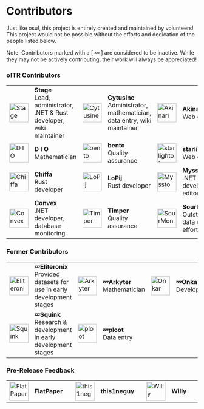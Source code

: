 # Contributors

Just like osu!, this project is entirely created and maintained by volunteers! This project would not be possible without the efforts and dedication of the people listed below.

Note: Contributors marked with a [ 💤 ] are considered to be inactive. While they may not be actively contributing, their work will always be appreciated!

### o!TR Contributors

<table>
  <tr>
    <td>
      <a href="https://github.com/hburn7">
        <img src="https://github.com/hburn7.png" alt="Stage" height="50" width="50">
      </a>
    </td>
    <td width="250">
      <b>Stage</b></br>Lead, administrator, .NET & Rust developer, wiki maintainer
    </td>
    <td>
      <a href="https://github.com/cytusine0">
      <img src="https://github.com/cytusine0.png" alt="Cytusine" height="50" width="50">
      </a>
    </td>
    <td width="250">
      <b>Cytusine</b></br>Administrator, mathematician, data entry, wiki maintainer
    </td>
    <td>
      <a href="https://github.com/AkinariHex">
        <img src="https://github.com/AkinariHex.png" alt="Akinari" height="50" width="50">
      </a>
    </td>
    <td width="250">
      <b>Akinari</b></br>Web developer
    </td>
  </tr>
  <tr>
  <td>
      <a href="https://osu.ppy.sh/users/3958619">
        <img src="https://a.ppy.sh/3958619?1679275947.jpeg" alt="D I O" height="50" width="50">
      </a>
    </td>
    <td width="250">
      <b>D I O</b></br>Mathematician
    </td>
    <td>
      <a href="https://bentokage.carrd.co/">
      <img src="https://images-ext-1.discordapp.net/external/luYLkgQCEZfFHVn07F5GhBLauQzMNpxNq7EEMktnH8I/%3Fsize%3D4096/https/cdn.discordapp.com/avatars/921042129076252752/9f09dd79cbe61f1d35acb75c4f45f545.webp?format=webp" alt="bento" height="50" width="50">
      </a>
    </td>
    <td width="250">
      <b>bento</b></br>Quality assurance
    </td>
    <td>
      <a href="https://osu.ppy.sh/users/18618027">
      <img src="https://a.ppy.sh/18618027?1708613363.png" alt="starlightof" height="50" width="50">
      </a>
    </td>
    <td width="250">
      <b>starlightof</b></br>Web design
    </td>
  </tr>
  <tr>
    <td>
      <a href="https://github.com/S1n1st3rn3ss">
      <img src="https://github.com/S1n1st3rn3ss.png" alt="Chiffa" height="50" width="50">
      </a>
    </td>
    <td width="250">
      <b>Chiffa</b></br>Rust developer
    </td>
    <td>
      <a href="https://osu.ppy.sh/users/6892711">
      <img src="https://a.ppy.sh/6892711?1672062590.jpeg" alt="LoPij" height="50" width="50">
      </a>
    </td>
    <td width="250">
      <b>LoPij</b></br>Rust developer
    </td>
    <td>
      <a href="https://github.com/myssto">
      <img src="https://github.com/myssto.png" alt="Myssto" height="50" width="50">
      </a>
    </td>
    <td width="250">
      <b>Myssto</b></br>.NET developer, wiki editor
    </td>
  
  </tr>
  <tr>
    <td>
      <a href="https://github.com/bugg86">
      <img src="https://github.com/bugg86.png" alt="Convex" height="50" width="50">
      </a>
    </td>
    <td width="250">
      <b>Convex</b></br>.NET developer, database monitoring
    </td>
    <td>
      <a href="https://osu.ppy.sh/users/11955929">
      <img src="https://a.ppy.sh/11955929?1705272897.jpeg" alt="Timper" height="50" width="50">
      </a>
    </td>
    <td width="250">
      <b>Timper</b></br>Quality assurance
    </td>
    <td>
      <a href="https://osu.ppy.sh/users/13269506">
      <img src="https://a.ppy.sh/13269506?1685982739.png" alt="SourMongoose" height="50" width="50">
      </a>
    </td>
    <td width="250">
      <b>SourMongoose</b></br>Outstanding data entry efforts
    </td>
  </tr>
</table>

### Former Contributors

<table>
  <tr>
    <td>
      <a href="https://github.com/eliteronix">
        <img src="https://github.com/eliteronix.png" alt="Eliteronix" height="50" width="50">
      </a>
    </td>
    <td width="250">
    <b>💤Eliteronix</b></br>Provided datasets for use in early development stages
    </td>
    <td>
      <a href="https://github.com/Arkyter">
        <img src="https://github.com/Arkyter.png" alt="Arkyter" height="50" width="50">
      </a>
    </td>
    <td width="250">
      <b>💤Arkyter</b></br>Mathematician
    </td>
    <td>
      <a href="https://github.com/o-saund">
        <img src="https://github.com/o-saund.png" alt="Onkar" height="50" width="50">
      </a>
    </td>
    <td width="250">
      <b>💤Onkar</b></br>Developer
    </td>
  </tr>
  <tr>
    <td>
      <a href="https://osu.ppy.sh/users/12058601">
      <img src="https://a.ppy.sh/12058601?1701847977.png" alt="Squink" height="50" width="50">
      </a>
    </td>
    <td width="250">
      <b>💤Squink</b></br>Research & development in early development stages
    </td>
    <td>
      <a href="https://osu.ppy.sh/users/7802400">
      <img src="https://a.ppy.sh/7802400?1695597054.png" alt="ploot" height="50" width="50">
      </a>
    </td>
    <td width="250">
      <b>💤ploot</b></br>Data entry
    </td>
  </tr>
</table>

### Pre-Release Feedback 

<table>
  <tr>
    <td>
      <a href="https://osu.ppy.sh/users/11255340">
        <img src="https://a.ppy.sh/11255340?1707723422.jpeg" alt="FlatPaper" height="50" width="50">
      </a>
    </td>
    <td width="250">
      <b>FlatPaper</b>
    </td>
    <td>
      <a href="https://osu.ppy.sh/users/1797189">
        <img src="https://a.ppy.sh/1797189?1648051955.jpeg" alt="this1neguy" height="50" width="50">
      </a>
    </td>
    <td width="250">
      <b>this1neguy</b>
    </td>
    <td>
      <a href="https://osu.ppy.sh/users/3521482">
      <img src="https://a.ppy.sh/3521482?1616077824.png" alt="Willy" height="50" width="50">
      </a>
    </td>
    <td width="250">
      <b>Willy</b>
    </td>
  </tr>
</table>